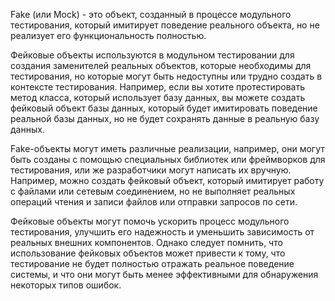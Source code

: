 Fake (или Mock) - это объект, созданный в процессе модульного тестирования, который имитирует поведение реального объекта, но не реализует его функциональность полностью.

Фейковые объекты используются в модульном тестировании для создания заменителей реальных объектов, которые необходимы для тестирования, но которые могут быть недоступны или трудно создать в контексте тестирования. Например, если вы хотите протестировать метод класса, который использует базу данных, вы можете создать фейковый объект базы данных, который будет имитировать поведение реальной базы данных, но не будет сохранять данные в реальную базу данных.

Fake-объекты могут иметь различные реализации, например, они могут быть созданы с помощью специальных библиотек или фреймворков для тестирования, или же разработчики могут написать их вручную. Например, можно создать фейковый объект, который имитирует работу с файлами или сетевым соединением, но не выполняет реальных операций чтения и записи файлов или отправки запросов по сети.

Фейковые объекты могут помочь ускорить процесс модульного тестирования, улучшить его надежность и уменьшить зависимость от реальных внешних компонентов. Однако следует помнить, что использование фейковых объектов может привести к тому, что тестирование не будет полностью отражать реальное поведение системы, и что они могут быть менее эффективными для обнаружения некоторых типов ошибок.